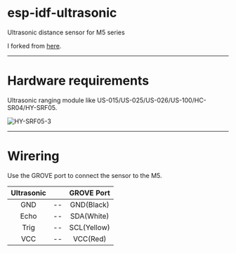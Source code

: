 # esp-idf-ultrasonic
Ultrasonic distance sensor for M5 series

I forked from [here](https://github.com/UncleRus/esp-idf-lib/tree/master/examples/ultrasonic).   

---

# Hardware requirements
Ultrasonic ranging module like US-015/US-025/US-026/US-100/HC-SR04/HY-SRF05.

![HY-SRF05-3](https://user-images.githubusercontent.com/6020549/61570755-a67eff80-aac9-11e9-9e9c-19e946fae39f.JPG)

---

# Wirering
Use the GROVE port to connect the sensor to the M5.

|Ultrasonic||GROVE Port|
|:-:|:-:|:-:|
|GND|--|GND(Black)|
|Echo|--|SDA(White)|
|Trig|--|SCL(Yellow)|
|VCC|--|VCC(Red)|

